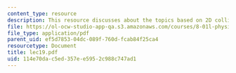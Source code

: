 ```yaml
---
content_type: resource
description: This resource discusses about the topics based on 2D collisions.
file: https://ol-ocw-studio-app-qa.s3.amazonaws.com/courses/8-01l-physics-i-classical-mechanics-fall-2005/114e70dac5ed357ee5952c988c747ad1_lec19.pdf
file_type: application/pdf
parent_uid: ef5d7853-04dc-089f-760d-fcab84f25ca4
resourcetype: Document
title: lec19.pdf
uid: 114e70da-c5ed-357e-e595-2c988c747ad1
---
```

